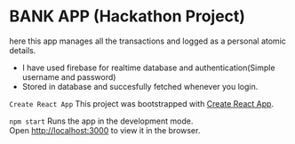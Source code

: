 # BANK APP (Hackathon Project)
here this app manages all the transactions and logged as a personal atomic details.
* I have used firebase for realtime database and authentication(Simple username and password)
* Stored in database and succesfully fetched whenever you login.

`Create React App`
  This project was bootstrapped with [Create React App](https://github.com/facebook/create-react-app).


`npm start`
    Runs the app in the development mode.\
     Open [http://localhost:3000](http://localhost:3000) to view it in the browser.




